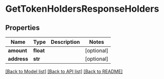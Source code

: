 # GetTokenHoldersResponseHolders

## Properties
Name | Type | Description | Notes
------------ | ------------- | ------------- | -------------
**amount** | **float** |  | [optional] 
**address** | **str** |  | [optional] 

[[Back to Model list]](../README.md#documentation-for-models) [[Back to API list]](../README.md#documentation-for-api-endpoints) [[Back to README]](../README.md)


